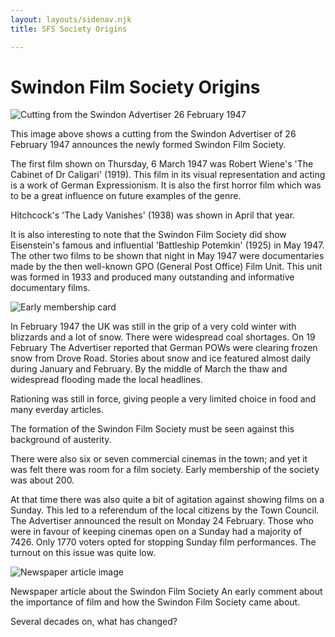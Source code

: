 ```yaml
---
layout: layouts/sidenav.njk
title: SFS Society Origins

---
```


# Swindon Film Society Origins

![Cutting from the Swindon Advertiser 26 February 1947](/img/sfs_28Feb1947.gif)

This image above shows a cutting from the Swindon Advertiser of 26 February 1947 announces the newly formed Swindon Film Society.

The first film shown on Thursday, 6 March 1947 was Robert Wiene's 'The Cabinet of Dr Caligari' (1919). This film in its visual representation and acting is a work of German Expressionism. It is also the first horror film which was to be a great influence on future examples of the genre.

Hitchcock's 'The Lady Vanishes' (1938) was shown in April that year.

It is also interesting to note that the Swindon Film Society did show Eisenstein's famous and influential 'Battleship Potemkin' (1925) in May 1947. The other two films to be shown that night in May 1947 were documentaries made by the then well-known GPO (General Post Office) Film Unit. This unit was formed in 1933 and produced many outstanding and informative documentary films.

![Early membership card](/img/sfs_early_mem_card.gif)

In February 1947 the UK was still in the grip of a very cold winter with blizzards and a lot of snow. There were widespread coal shortages. On 19 February The Advertiser reported that German POWs were clearing frozen snow from Drove Road. Stories about snow and ice featured almost daily during January and February. By the middle of March the thaw and widespread flooding made the local headlines.

Rationing was still in force, giving people a very limited choice in food and many everday articles.

The formation of the Swindon Film Society must be seen against this background of austerity.

There were also six or seven commercial cinemas in the town; and yet it was felt there was room for a film society. Early membership of the society was about 200.

At that time there was also quite a bit of agitation against showing films on a Sunday. This led to a referendum of the local citizens by the Town Council. The Advertiser announced the result on Monday 24 February. Those who were in favour of keeping cinemas open on a Sunday had a majority of 7426. Only 1770 voters opted for stopping Sunday film performances. The turnout on this issue was quite low.

![Newspaper article image](/img/sfs_7Mar1947.gif)

Newspaper article about the Swindon Film Society
An early comment about the importance of film and how the Swindon Film Society came about.

Several decades on, what has changed?